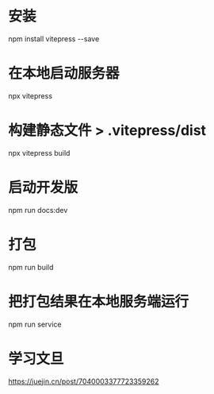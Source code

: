 # 安装
npm install vitepress --save

# 在本地启动服务器
npx vitepress

# 构建静态文件 > .vitepress/dist
npx vitepress build


# 启动开发版
npm run docs:dev  
# 打包
npm run build
# 把打包结果在本地服务端运行
npm run service

# 学习文旦
https://juejin.cn/post/7040003377723359262